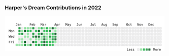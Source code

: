 ### Harper's Dream Contributions in 2022

![2022](https://raw.githubusercontent.com/Asuimin/image-archive/main/data/contributions-graph/v1/2022.svg)
